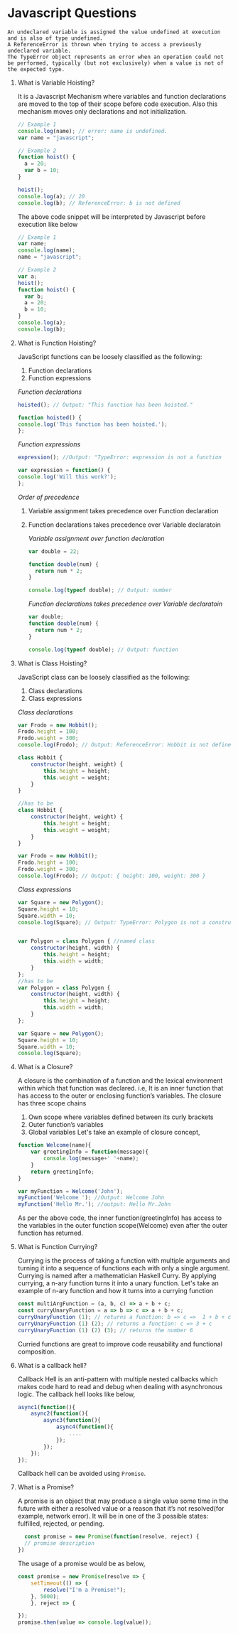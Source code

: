 # Javascript Questions

```
An undeclared variable is assigned the value undefined at execution and is also of type undefined.
A ReferenceError is thrown when trying to access a previously undeclared variable.
The TypeError object represents an error when an operation could not be performed, typically (but not exclusively) when a value is not of the expected type.
```

1. What is Variable Hoisting?

   It is a Javascript Mechanism where variables and function declarations are moved to the top of their scope before code execution. Also this mechanism moves only declarations and not initialization.

   ```js
   // Example 1
   console.log(name); // error: name is undefined.
   var name = "javascript";

   // Example 2
   function hoist() {
     a = 20;
     var b = 10;
   }

   hoist();
   console.log(a); // 20
   console.log(b); // ReferenceError: b is not defined
   ```

   The above code snippet will be interpreted by Javascript before execution like below

   ```js
   // Example 1
   var name;
   console.log(name);
   name = "javascript";

   // Example 2
   var a;
   hoist();
   function hoist() {
     var b;
     a = 20;
     b = 10;
   }
   console.log(a);
   console.log(b);
   ```

2. What is Function Hoisting?

    JavaScript functions can be loosely classified as the following:

    1. Function declarations
    2. Function expressions

    _Function declarations_

    ```js
    hoisted(); // Output: "This function has been hoisted."

    function hoisted() {
    console.log('This function has been hoisted.');
    };
    ```

    _Function expressions_

    ```js
    expression(); //Output: "TypeError: expression is not a function

    var expression = function() {
    console.log('Will this work?');
    };
    ```

   *Order of precedence*

   1. Variable assignment takes precedence over Function declaration
   2. Function declarations takes precedence over Variable declaratoin

      _Variable assignment over function declaration_

      ```js
      var double = 22;

      function double(num) {
        return num * 2;
      }

      console.log(typeof double); // Output: number
      ```

      _Function declarations takes precedence over Variable declaratoin_

      ```js
      var double;
      function double(num) {
        return num * 2;
      }

      console.log(typeof double); // Output: function
      ```

3. What is Class Hoisting?

    JavaScript class can be loosely classified as the following:

    1. Class declarations
    2. Class expressions

    _Class declarations_

    ```js
    var Frodo = new Hobbit();
    Frodo.height = 100;
    Frodo.weight = 300;
    console.log(Frodo); // Output: ReferenceError: Hobbit is not defined

    class Hobbit {
        constructor(height, weight) {
            this.height = height;
            this.weight = weight;
        }
    }

    //has to be
    class Hobbit {
        constructor(height, weight) {
            this.height = height;
            this.weight = weight;
        }
    }

    var Frodo = new Hobbit();
    Frodo.height = 100;
    Frodo.weight = 300;
    console.log(Frodo); // Output: { height: 100, weight: 300 }
    ```

    _Class expressions_

    ```js
    var Square = new Polygon();
    Square.height = 10;
    Square.width = 10;
    console.log(Square); // Output: TypeError: Polygon is not a constructor


    var Polygon = class Polygon { //named class
        constructor(height, width) {
            this.height = height;
            this.width = width;
        }
    };
    //has to be
    var Polygon = class Polygon {
        constructor(height, width) {
            this.height = height;
            this.width = width;
        }
    };

    var Square = new Polygon();
    Square.height = 10;
    Square.width = 10;
    console.log(Square);
    ```

4. What is a Closure?

    A closure is the combination of a function and the lexical environment within which that function was declared. i.e, It is an inner function that has access to the outer or enclosing function’s variables. The closure has three scope chains

    1. Own scope where variables defined between its curly brackets
    2. Outer function’s variables
    3. Global variables Let's take an example of closure concept,

    ```js
    function Welcome(name){
        var greetingInfo = function(message){
            console.log(message+' '+name);
        }
        return greetingInfo;
    }

    var myFunction = Welcome('John');
    myFunction('Welcome '); //Output: Welcome John
    myFunction('Hello Mr.'); //output: Hello Mr.John
    ```
    As per the above code, the inner function(greetingInfo) has access to the variables in the outer function scope(Welcome) even after the outer function has returned.

5. What is Function Currying?

    Currying is the process of taking a function with multiple arguments and turning it into a sequence of functions each with only a single argument. Currying is named after a mathematician Haskell Curry. By applying currying, a n-ary function turns it into a unary function. Let's take an example of n-ary function and how it turns into a currying function

    ```js
    const multiArgFunction = (a, b, c) => a + b + c;
    const curryUnaryFunction = a => b => c => a + b + c;
    curryUnaryFunction (1); // returns a function: b => c =>  1 + b + c
    curryUnaryFunction (1) (2); // returns a function: c => 3 + c
    curryUnaryFunction (1) (2) (3); // returns the number 6
    ```
    Curried functions are great to improve code reusability and functional composition.

6. What is a callback hell?

    Callback Hell is an anti-pattern with multiple nested callbacks which makes code hard to read and debug when dealing with asynchronous logic. The callback hell looks like below,

    ```js
    async1(function(){
        async2(function(){
            async3(function(){
                async4(function(){
                    ....
                });
            });
        });
    });
    ```
    Callback hell can be avoided using `Promise`.

7. What is a Promise?

    A promise is an object that may produce a single value some time in the future with either a resolved value or a reason that it’s not resolved(for example, network error). It will be in one of the 3 possible states: fulfilled, rejected, or pending.

    ```js
      const promise = new Promise(function(resolve, reject) {
      // promise description
    })
    ```

    The usage of a promise would be as below,

    ```js
    const promise = new Promise(resolve => {
        setTimeout(() => {
            resolve("I'm a Promise!");
        }, 5000);
        }, reject => {

    });
    promise.then(value => console.log(value));
    ```